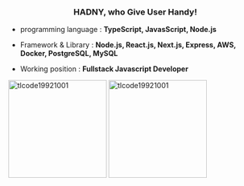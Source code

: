 <h3 align="center">HADNY, who Give User Handy!</h3>


- programming language : **TypeScript, JavasScript, Node.js**

- Framework & Library : **Node.js, React.js, Next.js, Express, AWS, Docker, PostgreSQL, MySQL**

- Working position : **Fullstack Javascript Developer**

<div style="display: block;justify-content: center; gap: 20px">
  <div style="display: block;justify-content: center; gap: 20px">
  <img align="center" height="195px" src="https://github-readme-stats.vercel.app/api?username=tlcode19921001&show_icons=true&locale=en" alt="tlcode19921001" />
  <img align="center" height="195px" src="https://github-readme-stats.vercel.app/api/top-langs/?username=tlcode19921001&layout=compact" alt="tlcode19921001" />
</div>
</div>

